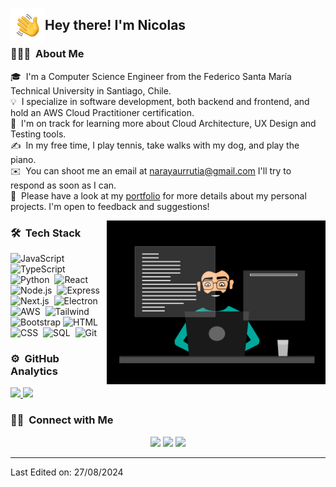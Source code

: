 <!--![Aditya Vikram Singh Banner](https://raw.githubusercontent.com/AVS1508/AVS1508/master/assets/Aditya%20Vikram%20Singh%20Banner.jpg)-->

<img alt="Night Coding" src="./assets/Hand%20Wave.gif" width='55' align="left"/><h2>Hey there! I'm Nicolas</h2>

### 👨🏻‍💻 &nbsp;About Me

🎓 &nbsp;I'm a Computer Science Engineer from the Federico Santa María Technical University in Santiago, Chile.\
💡 &nbsp;I specialize in software development, both backend and frontend, and hold an AWS Cloud Practitioner certification.\
🌱 &nbsp;I'm on track for learning more about Cloud Architecture, UX Design and Testing tools.\
✍️ &nbsp;In my free time, I play tennis, take walks with my dog, and play the piano.\
✉️ &nbsp;You can shoot me an email at narayaurrutia@gmail.com I'll try to respond as soon as I can.\
📄 &nbsp;Please have a look at my [portfolio](https://nicolas-araya.com/) for more details about my personal projects. I'm open to feedback and suggestions!

<img alt="Programmer Coding" src="https://raw.githubusercontent.com/nicolas772/nicolas772/master/assets/programmer.gif" align="right" width="350" height="auto"/>

### 🛠 &nbsp;Tech Stack

![JavaScript](https://img.shields.io/badge/-JavaScript-05122A?style=flat&logo=javascript)&nbsp;
![TypeScript](https://img.shields.io/badge/-TypeScript-05122A?style=flat&logo=typescript)&nbsp;
![Python](https://img.shields.io/badge/-Python-05122A?style=flat&logo=python)&nbsp;
![React](https://img.shields.io/badge/-React-05122A?style=flat&logo=react)&nbsp;
![Node.js](https://img.shields.io/badge/-Node.js-05122A?style=flat&logo=node.js)&nbsp;
![Express](https://img.shields.io/badge/-Express-05122A?style=flat&logo=express)&nbsp;
![Next.js](https://img.shields.io/badge/-Next.js-05122A?style=flat&logo=next.js)&nbsp;
![Electron](https://img.shields.io/badge/-Electron-05122A?style=flat&logo=electron)&nbsp;
![AWS](https://img.shields.io/badge/-AWS-05122A?style=flat&logo=amazon%20web%20services)&nbsp;
![Tailwind](https://img.shields.io/badge/-Tailwind-05122A?style=flat&logo=tailwind%20css)
![Bootstrap](https://img.shields.io/badge/-Bootstrap-05122A?style=flat&logo=bootstrap&logoColor=563D7C)
![HTML](https://img.shields.io/badge/-HTML-05122A?style=flat&logo=HTML5)&nbsp;
![CSS](https://img.shields.io/badge/-CSS-05122A?style=flat&logo=CSS3&logoColor=1572B6)&nbsp;
![SQL](https://img.shields.io/badge/-SQL-05122A?style=flat&logo=postgresql)&nbsp;
![Git](https://img.shields.io/badge/-Git-05122A?style=flat&logo=git)&nbsp;

### ⚙️ &nbsp;GitHub Analytics

<p align="left">
<a href="https://github.com/AVS1508">
  <img height="180em" src="https://github-readme-stats-eight-theta.vercel.app/api?username=nicolas772&show_icons=true&theme=algolia&include_all_commits=true&count_private=true"/>
  <img height="180em" src="https://github-readme-stats-eight-theta.vercel.app/api/top-langs/?username=nicolas772&layout=compact&langs_count=8&theme=algolia"/>
</a>
</p>

### 🤝🏻 &nbsp;Connect with Me

<p align="center">
<a href="https://linkedin.com/in/narayaurrutia"><img src="https://img.shields.io/badge/-LinkedIn-0077B5?style=flat&logo=Linkedin&logoColor=white"/></a>
<a href="mailto:narayaurrutia@gmail.com"><img src="https://img.shields.io/badge/-narayaurrutia@gmail.com-D14836?style=flat&logo=Gmail&logoColor=white"/></a>
<a href="https://nicolas-araya.com"><img src="https://img.shields.io/badge/-My%20Website-3423A6?style=flat&logo=Google-Chrome&logoColor=white"/></a>
</p>

-----

Last Edited on: 27/08/2024
